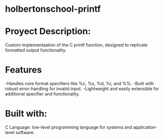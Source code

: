 # holbertonschool-printf
# Proyect Description:

Custom implementaation of the C printf function, designed to replicate formatted output functionality.

# Features
-Handles core format specifiers like %c, %s, %d, %i, and %%.
-Built with robust error-handling for invalid input.
-Lightweight and easily extensible for additional specifier and functionality.

# Built with:
C Language: low-level programming language for systems and application-level software.
